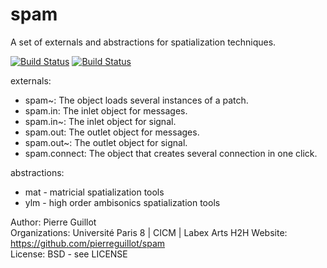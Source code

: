 # spam

A set of externals and abstractions for spatialization techniques.

[![Build Status](https://travis-ci.org/pierreguillot/spam.svg?branch=master)](https://travis-ci.org/pierreguillot/spam) [![Build Status](https://ci.appveyor.com/api/projects/status/github/pierreguillot/spam?branch=master&svg=true)](https://ci.appveyor.com/project/pierreguillot/spam)   

externals:
- spam~: The object loads several instances of a patch.
- spam.in: The inlet object for messages.
- spam.in~: The inlet object for signal.
- spam.out: The outlet object for messages.
- spam.out~: The outlet object for signal.
- spam.connect: The object that creates several connection in one click.

abstractions:
- mat - matricial spatialization tools
- ylm - high order ambisonics spatialization tools

Author: Pierre Guillot  
Organizations: Université Paris 8 | CICM | Labex Arts H2H
Website: https://github.com/pierreguillot/spam  
License: BSD - see LICENSE
